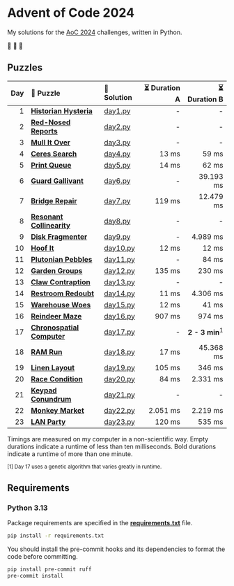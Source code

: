 # Advent of Code 2024

My solutions for the [AoC 2024](https://adventofcode.com/2024) challenges, written in Python.

🎄 🎄 🎄

## Puzzles

| Day | 🧩 Puzzle                                                          | 🐍 Solution              | ⏳ Duration A |             ⏳ Duration B |
| --: | :----------------------------------------------------------------- | :----------------------- | ------------: | ------------------------: |
|   1 | **[Historian Hysteria](https://adventofcode.com/2024/day/1)**      | [day1.py](src/day1.py)   |             - |                         - |
|   2 | **[Red-Nosed Reports](https://adventofcode.com/2024/day/2)**       | [day2.py](src/day2.py)   |             - |                         - |
|   3 | **[Mull It Over](https://adventofcode.com/2024/day/3)**            | [day3.py](src/day3.py)   |             - |                         - |
|   4 | **[Ceres Search](https://adventofcode.com/2024/day/4)**            | [day4.py](src/day4.py)   |         13 ms |                     59 ms |
|   5 | **[Print Queue](https://adventofcode.com/2024/day/5)**             | [day5.py](src/day5.py)   |         14 ms |                     62 ms |
|   6 | **[Guard Gallivant](https://adventofcode.com/2024/day/6)**         | [day6.py](src/day6.py)   |             - |                 39.193 ms |
|   7 | **[Bridge Repair](https://adventofcode.com/2024/day/7)**           | [day7.py](src/day7.py)   |        119 ms |                 12.479 ms |
|   8 | **[Resonant Collinearity](https://adventofcode.com/2024/day/8)**   | [day8.py](src/day8.py)   |             - |                         - |
|   9 | **[Disk Fragmenter](https://adventofcode.com/2024/day/9)**         | [day9.py](src/day9.py)   |             - |                  4.989 ms |
|  10 | **[Hoof It](https://adventofcode.com/2024/day/10)**                | [day10.py](src/day10.py) |         12 ms |                     12 ms |
|  11 | **[Plutonian Pebbles](https://adventofcode.com/2024/day/11)**      | [day11.py](src/day11.py) |             - |                     84 ms |
|  12 | **[Garden Groups](https://adventofcode.com/2024/day/12)**          | [day12.py](src/day12.py) |        135 ms |                    230 ms |
|  13 | **[Claw Contraption](https://adventofcode.com/2024/day/13)**       | [day13.py](src/day13.py) |             - |                         - |
|  14 | **[Restroom Redoubt](https://adventofcode.com/2024/day/14)**       | [day14.py](src/day14.py) |         11 ms |                  4.306 ms |
|  15 | **[Warehouse Woes](https://adventofcode.com/2024/day/15)**         | [day15.py](src/day15.py) |         12 ms |                     41 ms |
|  16 | **[Reindeer Maze](https://adventofcode.com/2024/day/16)**          | [day16.py](src/day16.py) |        907 ms |                    974 ms |
|  17 | **[Chronospatial Computer](https://adventofcode.com/2024/day/17)** | [day17.py](src/day17.py) |             - | **2 - 3 min**<sup>1</sup> |
|  18 | **[RAM Run](https://adventofcode.com/2024/day/18)**                | [day18.py](src/day18.py) |         17 ms |                 45.368 ms |
|  19 | **[Linen Layout](https://adventofcode.com/2024/day/19)**           | [day19.py](src/day19.py) |        105 ms |                    346 ms |
|  20 | **[Race Condition](https://adventofcode.com/2024/day/20)**         | [day20.py](src/day20.py) |         84 ms |                  2.331 ms |
|  21 | **[Keypad Conundrum](https://adventofcode.com/2024/day/21)**       | [day21.py](src/day21.py) |             - |                         - |
|  22 | **[Monkey Market ](https://adventofcode.com/2024/day/22)**         | [day22.py](src/day22.py) |      2.051 ms |                  2.219 ms |
|  23 | **[LAN Party](https://adventofcode.com/2024/day/23)**              | [day23.py](src/day23.py) |        120 ms |                    535 ms |

Timings are measured on my computer in a non-scientific way.
Empty durations indicate a runtime of less than ten milliseconds.
Bold durations indicate a runtime of more than one minute.

<small>[1] Day 17 uses a genetic algorithm that varies greatly in runtime.</small>

## Requirements

### Python 3.13

Package requirements are specified in the **[requirements.txt](requirements.txt)** file.

```sh
pip install -r requirements.txt
```

You should install the pre-commit hooks and its dependencies to format the code before committing.

```sh
pip install pre-commit ruff
pre-commit install
```
